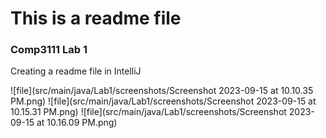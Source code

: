 # This is a readme file

### Comp3111 Lab 1

Creating a readme file in IntelliJ

![file](src/main/java/Lab1/screenshots/Screenshot 2023-09-15 at 10.10.35 PM.png)
![file](src/main/java/Lab1/screenshots/Screenshot 2023-09-15 at 10.15.31 PM.png)
![file](src/main/java/Lab1/screenshots/Screenshot 2023-09-15 at 10.16.09 PM.png)
